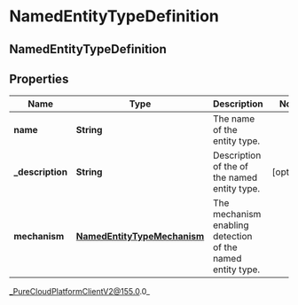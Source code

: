 # NamedEntityTypeDefinition

## NamedEntityTypeDefinition

## Properties

|Name | Type | Description | Notes|
|------------ | ------------- | ------------- | -------------|
| **name** | **String** | The name of the entity type. | |
| **_description** | **String** | Description of the of the named entity type. | [optional] |
| **mechanism** | [**NamedEntityTypeMechanism**](NamedEntityTypeMechanism) | The mechanism enabling detection of the named entity type. | |



_PureCloudPlatformClientV2@155.0.0_
